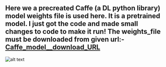 ## Here we a precreated Caffe (a DL python library) model weights file is used here. It is a pretrained model. I just got the code and made small changes to code to make it run! The weights_file must be downloaded from given url:- [Caffe_model__download_URL](http://posefs1.perception.cs.cmu.edu/OpenPose/models/hand/pose_iter_102000.caffemodel)
![alt text](https://upload.wikimedia.org/wikipedia/commons/8/8f/FullColourGIF.gif)
